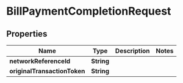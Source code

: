 
# BillPaymentCompletionRequest

## Properties
Name | Type | Description | Notes
------------ | ------------- | ------------- | -------------
**networkReferenceId** | **String** |  | 
**originalTransactionToken** | **String** |  | 



